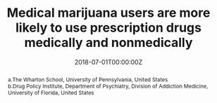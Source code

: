 ---
title: "Medical marijuana users are more likely to use prescription drugs medically and nonmedically"
authors:
- admin
date: "2018-07-01T00:00:00Z"

doi: "10.1016/j.drugpo.2016.06.005"
altemetric_id: 10128625
venue: "Journal of Addiction Medicine"

# Schedule page publish date (NOT publication's date). 
publishDate: "2017-01-01T00:00:00Z"

# Publication type.
# Legend: 0 = Uncategorized; 1 = Conference paper; 2 = Journal article;
# 3 = Preprint / Working Paper; 4 = Report; 5 = Book; 6 = Book section;
# 7 = Thesis; 8 = Patent 
publication_types: ["2"]

# Publication name and optional abbreviated publication name. 
publication: In *Source Themes Conference*
publication_short: In *STC*

abstract: "a.The Wharton School, University of Pennsylvania, United States<br />
b.Drug Policy Institute, Department of Psychiatry, Division of Addiction Medicine, University of Florida, United States"

# Summary. An optional shortened abstract.
summary: "Caputi TL, Humphreys K. Medical marijuana users are more likely to use prescription drugs medically and nonmedically. Journal of Addiction Medicine. July/August 2018;12(4):295-299"

tags:
- Source Themes
featured: false

links:
- name: Paper Link
  url: 'https://europepmc.org/abstract/med/29664895'
url_pdf: /files/JAM-2018.pdf
#url_code: '#'
#url_dataset: '#'
#url_poster: '#'
#url_project: ''
#url_slides: ''
#url_source: '#'
#url_video: '#'

# Featured image
# To use, add an image named `featured.jpg/png` to your page's folder. 
image:
  caption: 'Image credit: [**Unsplash**](https://unsplash.com/photos/pLCdAaMFLTE)'
  focal_point: ""
  preview_only: false
 
# Associated Projects (optional).
#   Associate this publication with one or more of your projects.
#   Simply enter your project's folder or file name without extension.
#   E.g. `internal-project` references `content/project/internal-project/index.md`.
#   Otherwise, set `projects: []`.
#projects:
# internal-project

# Slides (optional).
#   Associate this publication with Markdown slides.
#   Simply enter your slide deck's filename without extension.
#   E.g. `slides: "example"` references `content/slides/example/index.md`.
#   Otherwise, set `slides: ""`.
#slides: example
---